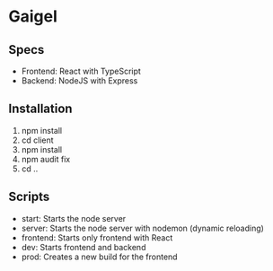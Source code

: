 # Gaigel

## Specs

-   Frontend: React with TypeScript
-   Backend: NodeJS with Express

## Installation

1. npm install
2. cd client
3. npm install
4. npm audit fix
5. cd ..

## Scripts

-   start: Starts the node server
-   server: Starts the node server with nodemon (dynamic reloading)
-   frontend: Starts only frontend with React
-   dev: Starts frontend and backend
-   prod: Creates a new build for the frontend
